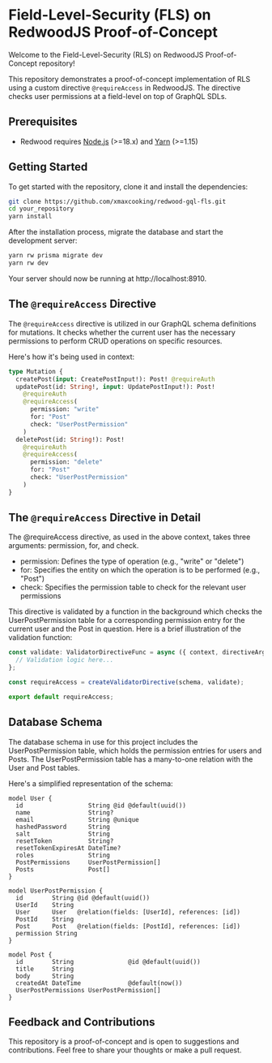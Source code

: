 # Field-Level-Security (FLS) on RedwoodJS Proof-of-Concept

Welcome to the Field-Level-Security (RLS) on RedwoodJS Proof-of-Concept repository!

This repository demonstrates a proof-of-concept implementation of RLS using a custom directive `@requireAccess` in RedwoodJS. The directive checks user permissions at a field-level on top of GraphQL SDLs.

## Prerequisites

- Redwood requires [Node.js](https://nodejs.org/en/) (>=18.x) and [Yarn](https://yarnpkg.com/) (>=1.15)

## Getting Started

To get started with the repository, clone it and install the dependencies:

```bash
git clone https://github.com/xmaxcooking/redwood-gql-fls.git
cd your_repository
yarn install
```

After the installation process, migrate the database and start the development server:

```bash
yarn rw prisma migrate dev
yarn rw dev
```

Your server should now be running at http://localhost:8910.

## The `@requireAccess` Directive

The `@requireAccess` directive is utilized in our GraphQL schema definitions for mutations. It checks whether the current user has the necessary permissions to perform CRUD operations on specific resources.

Here's how it's being used in context:

```graphql
type Mutation {
  createPost(input: CreatePostInput!): Post! @requireAuth
  updatePost(id: String!, input: UpdatePostInput!): Post!
    @requireAuth
    @requireAccess(
      permission: "write"
      for: "Post"
      check: "UserPostPermission"
    )
  deletePost(id: String!): Post!
    @requireAuth
    @requireAccess(
      permission: "delete"
      for: "Post"
      check: "UserPostPermission"
    )
}
```

## The `@requireAccess` Directive in Detail

The @requireAccess directive, as used in the above context, takes three arguments: permission, for, and check.

- permission: Defines the type of operation (e.g., "write" or "delete")
- for: Specifies the entity on which the operation is to be performed (e.g., "Post")
- check: Specifies the permission table to check for the relevant user permissions

This directive is validated by a function in the background which checks the UserPostPermission table for a corresponding permission entry for the current user and the Post in question. Here is a brief illustration of the validation function:

```typescript
const validate: ValidatorDirectiveFunc = async ({ context, directiveArgs }) => {
  // Validation logic here...
};

const requireAccess = createValidatorDirective(schema, validate);

export default requireAccess;
```

## Database Schema

The database schema in use for this project includes the UserPostPermission table, which holds the permission entries for users and Posts. The UserPostPermission table has a many-to-one relation with the User and Post tables.

Here's a simplified representation of the schema:

```prisma
model User {
  id                  String @id @default(uuid())
  name                String?
  email               String @unique
  hashedPassword      String
  salt                String
  resetToken          String?
  resetTokenExpiresAt DateTime?
  roles               String
  PostPermissions     UserPostPermission[]
  Posts               Post[]
}

model UserPostPermission {
  id        String @id @default(uuid())
  UserId    String
  User      User   @relation(fields: [UserId], references: [id])
  PostId    String
  Post      Post   @relation(fields: [PostId], references: [id])
  permission String
}

model Post {
  id        String               @id @default(uuid())
  title     String
  body      String
  createdAt DateTime             @default(now())
  UserPostPermissions UserPostPermission[]
}
```

## Feedback and Contributions
This repository is a proof-of-concept and is open to suggestions and contributions. Feel free to share your thoughts or make a pull request.
